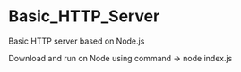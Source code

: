 # Basic_HTTP_Server
Basic HTTP server based on Node.js


Download and run on Node using command -> node index.js
